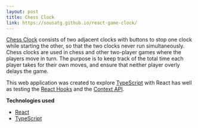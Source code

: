 ```yaml
---
layout: post
title: Chess Clock
link: https://sousatg.github.io/react-game-clock/
---
```


[Chess Clock](https://sousatg.github.io/react-game-clock/) consists of two adjacent clocks with buttons to stop one clock while starting the other, so that the two clocks never run simultaneously. Chess clocks are used in chess and other two-player games where the players move in turn. The purpose is to keep track of the total time each player takes for their own moves, and ensure that neither player overly delays the game.

This web application was created to explore [TypeScript](https://www.typescriptlang.org/) with React has well as testing the [React Hooks](https://reactjs.org/docs/hooks-intro.html) and the [Context API](https://reactjs.org/docs/context.html).


<b>Technologies used</b>
<ul>
    <li><a href="https://reactjs.org/" target="blank">React</a></li>
    <li><a href="https://www.typescriptlang.org/" target="blank">TypeScript</a></li>
</ul>
